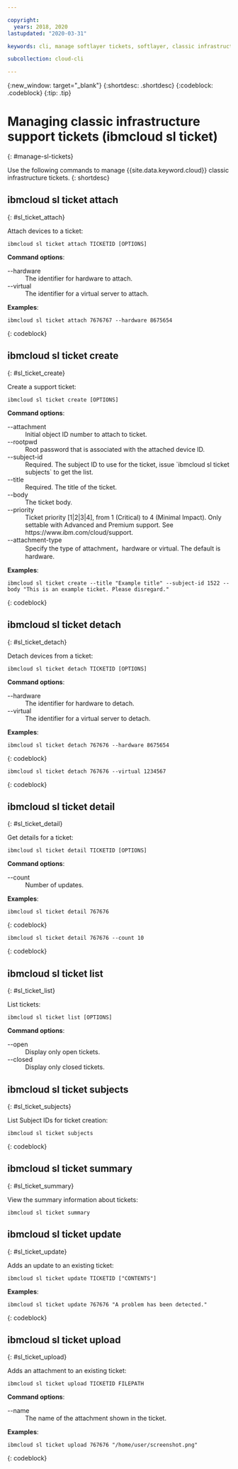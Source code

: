```yaml
---

copyright:
  years: 2018, 2020
lastupdated: "2020-03-31"

keywords: cli, manage softlayer tickets, softlayer, classic infrastructure, user management, ibmcloud sl ticket

subcollection: cloud-cli

---
```


{:new_window: target="_blank"}
{:shortdesc: .shortdesc}
{:codeblock: .codeblock}
{:tip: .tip}

# Managing classic infrastructure support tickets (ibmcloud sl ticket)
{: #manage-sl-tickets}

Use the following commands to manage {{site.data.keyword.cloud}} classic infrastructure tickets.
{: shortdesc}

## ibmcloud sl ticket attach
{: #sl_ticket_attach}

Attach devices to a ticket:
```
ibmcloud sl ticket attach TICKETID [OPTIONS]
```

<strong>Command options</strong>:
<dl>
<dt>--hardware</dt>
<dd>The identifier for hardware to attach.</dd>
<dt>--virtual</dt>
<dd>The identifier for a virtual server to attach.</dd>
</dl>

**Examples**:
```
ibmcloud sl ticket attach 7676767 --hardware 8675654
```
{: codeblock}

## ibmcloud sl ticket create
{: #sl_ticket_create}

Create a support ticket:
```
ibmcloud sl ticket create [OPTIONS]
```

<strong>Command options</strong>:
<dl>
<dt>--attachment</dt>
<dd>Initial object ID number to attach to ticket.</dd>
<dt>--rootpwd</dt>
<dd>Root password that is associated with the attached device ID.</dd>
<dt>--subject-id</dt>
<dd>Required. The subject ID to use for the ticket, issue `ibmcloud sl ticket subjects` to get the list.</dd>
<dt>--title</dt>
<dd>Required. The title of the ticket.</dd>
<dt>--body</dt>
<dd>The ticket body.</dd>
<dt>--priority</dt>
<dd>Ticket priority [1|2|3|4], from 1 (Critical) to 4 (Minimal Impact). Only settable with Advanced and Premium support. See https://www.ibm.com/cloud/support.</dd>
<dt>--attachment-type</dt>
<dd>Specify the type of attachment，hardware or virtual. The default is hardware.</dd>
</dl>

**Examples**:
```
ibmcloud sl ticket create --title "Example title" --subject-id 1522 --body "This is an example ticket. Please disregard."
```
{: codeblock}

## ibmcloud sl ticket detach
{: #sl_ticket_detach}

Detach devices from a ticket:
```
ibmcloud sl ticket detach TICKETID [OPTIONS]
```

<strong>Command options</strong>:
<dl>
<dt>--hardware</dt>
<dd>The identifier for hardware to detach.</dd>
<dt>--virtual</dt>
<dd>The identifier for a virtual server to detach.</dd>
</dl>

**Examples**:
```
ibmcloud sl ticket detach 767676 --hardware 8675654
```
{: codeblock}

```
ibmcloud sl ticket detach 767676 --virtual 1234567
```
{: codeblock}

## ibmcloud sl ticket detail
{: #sl_ticket_detail}

Get details for a ticket:
```
ibmcloud sl ticket detail TICKETID [OPTIONS]
```

<strong>Command options</strong>:
<dl>
<dt>--count</dt>
<dd>Number of updates.</dd>
</dl>

**Examples**:
```
ibmcloud sl ticket detail 767676
```
{: codeblock}

```
ibmcloud sl ticket detail 767676 --count 10
```
{: codeblock}

## ibmcloud sl ticket list
{: #sl_ticket_list}

List tickets:
```
ibmcloud sl ticket list [OPTIONS]
```

<strong>Command options</strong>:
<dl>
<dt>--open</dt>
<dd>Display only open tickets.</dd>
<dt>--closed</dt>
<dd>Display only closed tickets.</dd>
</dl>

## ibmcloud sl ticket subjects
{: #sl_ticket_subjects}

List Subject IDs for ticket creation:
```
ibmcloud sl ticket subjects
```
{: codeblock}

## ibmcloud sl ticket summary
{: #sl_ticket_summary}

View the summary information about tickets:
```
ibmcloud sl ticket summary
```

## ibmcloud sl ticket update
{: #sl_ticket_update}

Adds an update to an existing ticket:
```
ibmcloud sl ticket update TICKETID ["CONTENTS"]
```

**Examples**:
```
ibmcloud sl ticket update 767676 "A problem has been detected."
```
{: codeblock}

## ibmcloud sl ticket upload
{: #sl_ticket_upload}

Adds an attachment to an existing ticket:
```
ibmcloud sl ticket upload TICKETID FILEPATH
```

<strong>Command options</strong>:
<dl>
<dt>--name</dt>
<dd>The name of the attachment shown in the ticket.</dd>
</dl>

**Examples**:
```
ibmcloud sl ticket upload 767676 "/home/user/screenshot.png"
```
{: codeblock}

